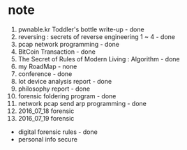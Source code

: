 # note

1. pwnable.kr Toddler's bottle write-up - done
2. reversing : secrets of reverse engineering 1 ~ 4 - done
2. pcap network programming - done
3. BitCoin Transaction - done
4. The Secret of Rules of Modern Living : Algorithm - done
5. my RoadMap - none
6. conference - done
7. Iot device analysis report - done
8. philosophy report - done
9. forensic foldering program - done
10. network pcap send arp programming - done
11. 2016_07_18 forensic
12. 2016_07_19 forensic
  - digital forensic rules - done
  - personal info secure
